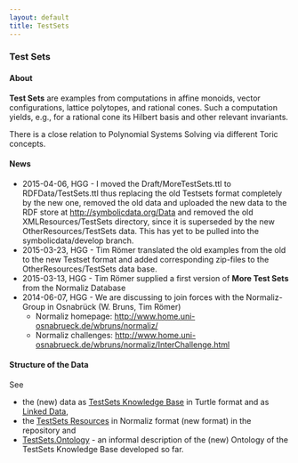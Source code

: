 ```yaml
---
layout: default
title: TestSets
---
```


### Test Sets

#### About

**Test Sets** are examples from computations in affine monoids, vector configurations, lattice polytopes, and rational cones. Such a computation yields, e.g., for a rational cone its Hilbert basis and other relevant invariants.

There is a close relation to Polynomial Systems Solving via different Toric concepts.

#### News

-   2015-04-06, HGG - I moved the Draft/MoreTestSets.ttl to RDFData/TestSets.ttl thus replacing the old Testsets format completely by the new one, removed the old data and uploaded the new data to the RDF store at <http://symbolicdata.org/Data> and removed the old XMLResources/TestSets directory, since it is superseded by the new OtherResources/TestSets data. This has yet to be pulled into the symbolicdata/develop branch.
-   2015-03-23, HGG - Tim Römer translated the old examples from the old to the new Testset format and added corresponding zip-files to the OtherResources/TestSets data base.
-   2015-03-13, HGG - Tim Römer supplied a first version of **More Test Sets** from the Normaliz Database
-   2014-06-07, HGG - We are discussing to join forces with the Normaliz-Group in Osnabrück (W. Bruns, Tim Römer)
    -   Normaliz homepage: <http://www.home.uni-osnabrueck.de/wbruns/normaliz/>
    -   Normaliz challenges: <http://www.home.uni-osnabrueck.de/wbruns/normaliz/InterChallenge.html>

#### Structure of the Data

See

-   the (new) data as [TestSets Knowledge Base](http://symbolicdata.org/RDFData/TestSets.ttl) in Turtle format and as [Linked Data](http://symbolicdata.org/Data/TestSets/),
-   the [TestSets Resources](http://symbolicdata.org/OtherResources/TestSets) in Normaliz format (new format) in the repository and
-   [TestSets.Ontology](TestSets.Ontology "wikilink") - an informal description of the (new) Ontology of the TestSets Knowledge Base developed so far.

